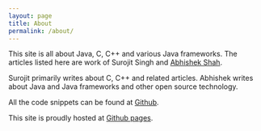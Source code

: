 ```yaml
---
layout: page
title: About
permalink: /about/
---
```


This site is all about Java, C, C++ and various Java frameworks. The articles listed here are work of Surojit Singh and [Abhishek Shah](https://twitter.com/avishek_20).

Surojit primarily writes about C, C++ and related articles.
Abhishek writes about Java and Java frameworks and other open source technology.

All the code snippets can be found at [Github](https://github.com/ashah2012).



This site is proudly hosted at [Github pages](https://pages.github.com/).

